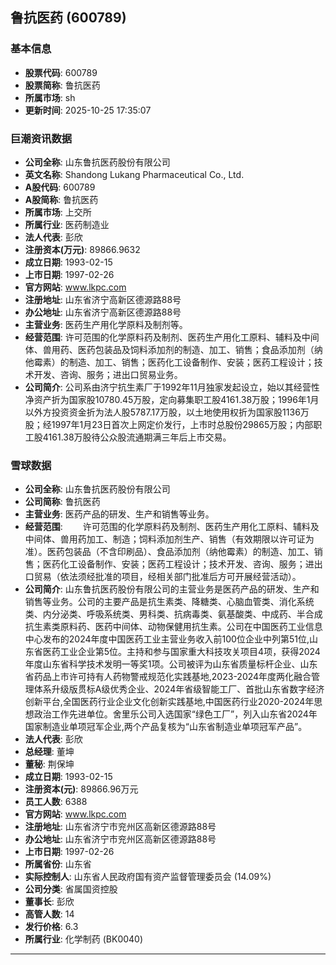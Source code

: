 ## 鲁抗医药 (600789)

### 基本信息

- **股票代码**: 600789
- **股票简称**: 鲁抗医药
- **所属市场**: sh
- **更新时间**: 2025-10-25 17:35:07

### 巨潮资讯数据

- **公司全称**: 山东鲁抗医药股份有限公司
- **英文名称**: Shandong Lukang Pharmaceutical Co., Ltd.
- **A股代码**: 600789
- **A股简称**: 鲁抗医药
- **所属市场**: 上交所
- **所属行业**: 医药制造业
- **法人代表**: 彭欣
- **注册资本(万元)**: 89866.9632
- **成立日期**: 1993-02-15
- **上市日期**: 1997-02-26
- **官方网站**: www.lkpc.com
- **注册地址**: 山东省济宁高新区德源路88号
- **办公地址**: 山东省济宁高新区德源路88号
- **主营业务**: 医药生产用化学原料及制剂等。
- **经营范围**: 许可范围的化学原料药及制剂、医药生产用化工原料、辅料及中间体、兽用药、医药包装品及饲料添加剂的制造、加工、销售；食品添加剂（纳他霉素）的制造、加工、销售；医药化工设备制作、安装；医药工程设计；技术开发、咨询、服务；进出口贸易业务。
- **公司简介**: 公司系由济宁抗生素厂于1992年11月独家发起设立，始以其经营性净资产折为国家股10780.45万股，定向募集职工股4161.38万股；1996年1月以外方投资资金折为法人股5787.17万股，以土地使用权折为国家股1136万股；经1997年1月23日首次上网定价发行，上市时总股份29865万股；内部职工股4161.38万股待公众股流通期满三年后上市交易。

### 雪球数据

- **公司全称**: 山东鲁抗医药股份有限公司
- **公司简称**: 鲁抗医药
- **主营业务**: 医药产品的研发、生产和销售等业务。
- **经营范围**: 　　许可范围的化学原料药及制剂、医药生产用化工原料、辅料及中间体、兽用药加工、制造；饲料添加剂生产、销售（有效期限以许可证为准）。医药包装品（不含印刷品）、食品添加剂（纳他霉素）的制造、加工、销售；医药化工设备制作、安装；医药工程设计；技术开发、咨询、服务；进出口贸易（依法须经批准的项目，经相关部门批准后方可开展经营活动）。
- **公司简介**: 山东鲁抗医药股份有限公司的主营业务是医药产品的研发、生产和销售等业务。公司的主要产品是抗生素类、降糖类、心脑血管类、消化系统类、内分泌类、呼吸系统类、男科类、抗病毒类、氨基酸类、中成药、半合成抗生素类原料药、医药中间体、动物保健用抗生素。公司在中国医药工业信息中心发布的2024年度中国医药工业主营业务收入前100位企业中列第51位,山东省医药工业企业第5位。主持和参与国家重大科技攻关项目4项，获得2024年度山东省科学技术发明一等奖1项。公司被评为山东省质量标杆企业、山东省药品上市许可持有人药物警戒规范化实践基地,2023-2024年度两化融合管理体系升级版贯标A级优秀企业、2024年省级智能工厂、首批山东省数字经济创新平台,全国医药行业企业文化创新实践基地,中国医药行业2020-2024年思想政治工作先进单位。舍里乐公司入选国家“绿色工厂”，列入山东省2024年国家制造业单项冠军企业,两个产品复核为“山东省制造业单项冠军产品”。
- **法人代表**: 彭欣
- **总经理**: 董坤
- **董秘**: 荆保坤
- **成立日期**: 1993-02-15
- **注册资本(元)**: 89866.96万元
- **员工人数**: 6388
- **官方网站**: www.lkpc.com
- **注册地址**: 山东省济宁市兖州区高新区德源路88号
- **办公地址**: 山东省济宁市兖州区高新区德源路88号
- **上市日期**: 1997-02-26
- **所属省份**: 山东省
- **实际控制人**: 山东省人民政府国有资产监督管理委员会 (14.09%)
- **公司分类**: 省属国资控股
- **董事长**: 彭欣
- **高管人数**: 14
- **发行价格**: 6.3
- **所属行业**: 化学制药 (BK0040)

---